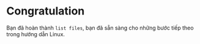 # Congratulation

Bạn đã hoàn thành `list files`, bạn đã sẵn sàng cho những bước tiếp theo trong hướng dẫn Linux.
